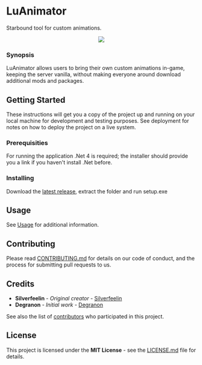 # LuAnimator

Starbound tool for custom animations.
<p align="center">
  <img src="https://i.imgur.com/ub9S260.png">

</p>

### Synopsis

LuAnimator allows users to bring their own custom animations in-game, keeping the server vanilla, without making everyone around download additional mods and packages.

## Getting Started

These instructions will get you a copy of the project up and running on your local machine for development and testing purposes. See deployment for notes on how to deploy the project on a live system.

### Prerequisities

For running the application .Net 4 is required; the installer should provide you a link if you haven't install .Net before.

### Installing

Download the [latest release](https://github.com/KrashV/LuAnimator/releases/tag/v4.0.0.6), extract the folder and run setup.exe

## Usage

See [Usage](https://github.com/KrashV/LuAnimator/wiki) for additional information.

## Contributing

Please read [CONTRIBUTING.md](CONTRIBUTING.md) for details on our code of conduct, and the process for submitting pull requests to us.


## Credits

* **Silverfeelin** - *Original creator* - [Silverfeelin](https://github.com/Silverfeelin)
* **Degranon** - *Initial work* - [Degranon](https://github.com/JohnDoe)

See also the list of [contributors](https://github.com/your/project/contributors) who participated in this project.

## License

This project is licensed under the **MIT License** - see the [LICENSE.md](LICENSE.md) file for details.
